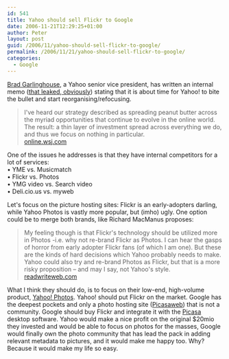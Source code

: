 ```yaml
---
id: 541
title: Yahoo should sell Flickr to Google
date: 2006-11-21T12:29:25+01:00
author: Peter
layout: post
guid: /2006/11/yahoo-should-sell-flickr-to-google/
permalink: /2006/11/21/yahoo-should-sell-flickr-to-google/
categories:
  - Google
---
```


[Brad Garlinghouse](http://www.valleywag.com/tech/yahoo/brad-garlinghouse-is-jerry-maguire-215842.php), a Yahoo senior vice president, has written an internal memo ([that leaked, obviously](http://www.techmeme.com/061118/p32#a061118p32)) stating that it is about time for Yahoo! to bite the bullet and start reorganising/refocusing.

> I've heard our strategy described as spreading peanut butter across the myriad opportunities that continue to evolve in the online world. The result: a thin layer of investment spread across everything we do, and thus we focus on nothing in particular.  
> [online.wsj.com](http://online.wsj.com/public/article/SB116379821933826657-0mbjXoHnQwDMFH_PVeb_jqe3Chk_20061125.html)

One of the issues he addresses is that they have internal competitors for a lot of services:  
• YME vs. Musicmatch  
• Flickr vs. Photos  
• YMG video vs. Search video  
• Deli.cio.us vs. myweb

Let's focus on the picture hosting sites: Flickr is an early-adopters darling, while Yahoo Photos is vastly more popular, but (imho) ugly. One option could be to merge both brands, like Richard MacManus proposes:

> My feeling though is that Flickr's technology should be utilized more in Photos -i.e. why not re-brand Flickr as Photos. I can hear the gasps of horror from early adopter Flickr fans (of which I am one). But these are the kinds of hard decisions which Yahoo probably needs to make.  
> Yahoo could also try and re-brand Photos as Flickr, but that is a more risky proposition &#8211; and may I say, not Yahoo's style.  
> [readwriteweb.com](http://www.readwriteweb.com/archives/yahoo_time_to_kill_off_web20_brands.php)

What I think they should do, is to focus on their low-end, high-volume product, [Yahoo! Photos](http://photos.yahoo.com). Yahoo! should put Flickr on the market. Google has the deepest pockets and only a photo hosting site ([Picasaweb](http://picasaweb.google.com)) that is not a community. Google should buy Flickr and integrate it with the [Picasa](http://picasa.google.com/) desktop software. Yahoo would make a nice profit on the original $20mio they invested and would be able to focus on photos for the masses, Google would finally own the photo community that has lead the pack in adding relevant metadata to pictures, and it would make me happy too. Why? Because it would make my life so easy.